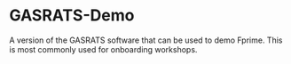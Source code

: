 # GASRATS-Demo
A version of the GASRATS software that can be used to demo Fprime. This is most commonly used for onboarding workshops.
